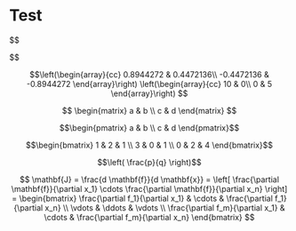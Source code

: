 # Test

$$

$$

$$\left(\begin{array}{cc} 
0.8944272 & 0.4472136\\
-0.4472136 & -0.8944272
\end{array}\right)
\left(\begin{array}{cc} 
10 & 0\\ 
0 & 5
\end{array}\right)
$$ 


$$
\begin{matrix} 
a & b \\ 
c & d 
\end{matrix}
$$


$$\begin{pmatrix} a & b \\ c & d \end{pmatrix}$$



$$\begin{bmatrix} 1 & 2 & 1 \\ 3 & 0 & 1 \\ 0 & 2 & 4 \end{bmatrix}$$



$$\left( \frac{p}{q} \right)$$



$$ \mathbf{J} = \frac{d \mathbf{f}}{d \mathbf{x}} = \left[ \frac{\partial \mathbf{f}}{\partial x_1} \cdots \frac{\partial \mathbf{f}}{\partial x_n} \right] = \begin{bmatrix} \frac{\partial f_1}{\partial x_1} & \cdots & \frac{\partial f_1}{\partial x_n} \\ \vdots & \ddots & \vdots \\ \frac{\partial f_m}{\partial x_1} & \cdots & \frac{\partial f_m}{\partial x_n} \end{bmatrix} $$





